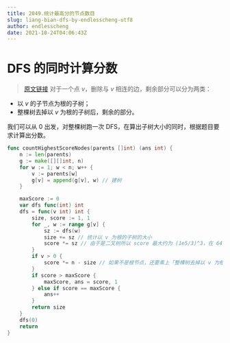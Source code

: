 ```yaml
---
title: 2049.统计最高分的节点数目
slug: liang-bian-dfs-by-endlesscheng-utf8
author: endlesscheng
date: 2021-10-24T04:06:43Z
---
```

# DFS 的同时计算分数
 
> [原文链接](https://leetcode.cn/problems/count-nodes-with-the-highest-score/solution/liang-bian-dfs-by-endlesscheng-utf8)
对于一个点 $v$，删除与 $v$ 相连的边，剩余部分可以分为两类：

- 以 $v$ 的子节点为根的子树；
- 整棵树去掉以 $v$ 为根的子树后，剩余的部分。

我们可以从 $0$ 出发，对整棵树跑一次 DFS，在算出子树大小的同时，根据题目要求计算出分数。

```go 
func countHighestScoreNodes(parents []int) (ans int) {
	n := len(parents)
	g := make([][]int, n)
	for w := 1; w < n; w++ {
		v := parents[w]
		g[v] = append(g[v], w) // 建树
	}

	maxScore := 0
	var dfs func(int) int
	dfs = func(v int) int {
		size, score := 1, 1
		for _, w := range g[v] {
			sz := dfs(w)
			size += sz // 统计以 v 为根的子树的大小
			score *= sz // 由于是二叉树所以 score 最大约为 (1e5/3)^3，在 64 位整数范围内
		}
		if v > 0 {
			score *= n - size // 如果不是根节点，还要乘上「整棵树去掉以 v 为根的子树后，剩余的部分」
		}
		if score > maxScore {
			maxScore, ans = score, 1
		} else if score == maxScore {
			ans++
		}
		return size
	}
	dfs(0)
	return
}
```
